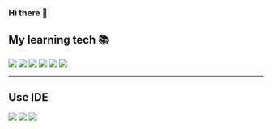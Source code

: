 ### Hi there 👋

<h2> My learning tech 📚</h2>
<p>
<img src="https://img.shields.io/badge/Git-F05032?style=flat-square&logo=git&logoColor=white"/> 
<img src="https://img.shields.io/badge/HTML5-E34F26?style=flat-square&logo=html5&logoColor=white"/>
<img src="https://img.shields.io/badge/java-007396?style=flat-square&logo=java&logoColor=white"/>
<img src="https://img.shields.io/badge/MySQL-4479A1?style=flat-square&logo=MySQL&logoColor=white"/>
<img src="https://img.shields.io/badge/C-A8B9CC?style=flat-square&logo=C&logoColor=white"/>
<img src="https://img.shields.io/badge/Python-3776AB?style=flat-square&logo=Python&logoColor=white"/>

</p>
<hr>
<h2>Use IDE</h2>
<p>
<img src="https://img.shields.io/badge/Visual Studio-5C2D91?style=flat-square&logo=Visual Studio&logoColor=white"/>
<img src="https://img.shields.io/badge/Visual Studio Code-007ACC?style=flat-square&logo=Visual Studio Code&logoColor=white"/>
<img src="https://img.shields.io/badge/Google Colab-F9AB00?style=flat-square&logo=Google Colab&logoColor=white"/>
</p>
